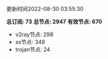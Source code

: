 更新时间2022-08-30 03:55:30

**总订阅: 73**
**总节点: 2947**
**有效节点: 670**
- v2ray节点: 298
- ss节点: 348
- trojan节点: 24
